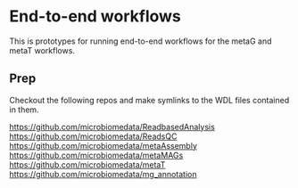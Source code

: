 # End-to-end workflows

This is prototypes for running end-to-end workflows for the metaG
and metaT workflows.


## Prep

Checkout the following repos and make symlinks to the WDL files contained in them.

https://github.com/microbiomedata/ReadbasedAnalysis
https://github.com/microbiomedata/ReadsQC
https://github.com/microbiomedata/metaAssembly
https://github.com/microbiomedata/metaMAGs
https://github.com/microbiomedata/metaT
https://github.com/microbiomedata/mg_annotation

